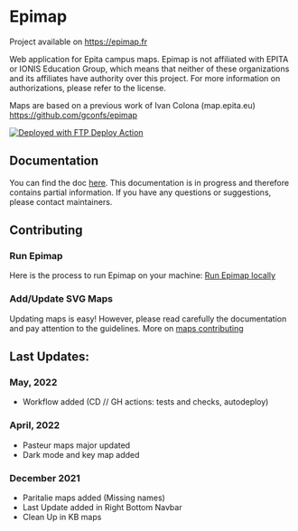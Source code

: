 # Epimap
Project available on https://epimap.fr

Web application for Epita campus maps.
Epimap is not affiliated with EPITA or IONIS Education Group, 
which means that neither of these organizations and its affiliates have authority over this project.
For more information on authorizations, please refer to the license.

Maps are based on a previous work of Ivan Colona (map.epita.eu) https://github.com/gconfs/epimap

[<img alt="Deployed with FTP Deploy Action" src="https://img.shields.io/badge/Deployed With-FTP DEPLOY ACTION-%3CCOLOR%3E?style=for-the-badge&color=2b9348">](https://github.com/SamKirkland/FTP-Deploy-Action)

## Documentation

You can find the doc [here](./docs/README.md). This documentation is in progress and therefore contains partial information. If you have any questions or suggestions, please contact maintainers.

## Contributing

### Run Epimap 

Here is the process to run Epimap on your machine: [Run Epimap locally](./docs/how-to.md#run-epimap-locally)

### Add/Update SVG Maps

Updating maps is easy! However, please read carefully the documentation and pay attention to the guidelines.
More on [maps contributing](./docs/map-contributing.md)

## Last Updates:

### May, 2022
- Workflow added (CD // GH actions: tests and checks, autodeploy)

### April, 2022
- Pasteur maps major updated
- Dark mode and key map added

### December 2021
- Paritalie maps added (Missing names)
- Last Update added in Right Bottom Navbar
- Clean Up in KB maps